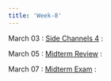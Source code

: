 ```yaml
---
title: 'Week-8' 
---
```



March 03
: [Side Channels 4](https://purdue.brightspace.com/d2l/le/content/832199/viewContent/14701041/View)
  : [](#)
  

March 05
: [Midterm Review]()
  : 

March 07
: [Midterm Exam]()
  : 

